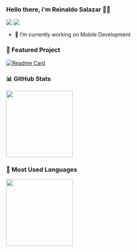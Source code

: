 ### Hello there, i'm Reinaldo Salazar 👨‍💻
  <div> 

<a href="https://www.linkedin.com/in/reisalazar/" target="_blank"><img src="https://img.shields.io/badge/-LinkedIn-%230077B5?style=for-the-badge&logo=linkedin&logoColor=white" target="_blank"></a> 
<a href = "mailto:rrsb45@gmail.com"><img src="https://img.shields.io/badge/-Gmail-%23333?style=for-the-badge&logo=gmail&logoColor=white" target="_blank"></a>
  
  </div>

- 🔭 I’m currently working on Mobile Development


### 📌 Featured Project
[![Readme Card](https://github-readme-stats.vercel.app/api/pin/?username=reisalazar&repo=Jogo-da-Velha-App-Compopse)](https://github.com/reisalazar/Jogo-da-Velha-App-Compopse)
### 📊 GitHub Stats
<img height="180em" src="https://github-readme-stats-git-master-reisalazar.vercel.app/api?username=reisalazar&show_icons=true&theme=dark&include_all_commits=true&count_private=true"/>

### 🚀 Most Used Languages
<img height="180em" src="https://github-readme-stats-git-master-reisalazar.vercel.app//api/top-langs/?username=reisalazar&layout=compact&theme=dark"/>


